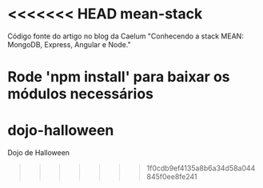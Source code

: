 <<<<<<< HEAD
mean-stack
==========

Código fonte do artigo no blog da Caelum "Conhecendo a stack MEAN: MongoDB, Express, Angular e Node."

Rode 'npm install' para baixar os módulos necessários
=======
dojo-halloween
==============

Dojo de Halloween
>>>>>>> 1f0cdb9ef4135a8b6a34d58a044845f0ee8fe241
